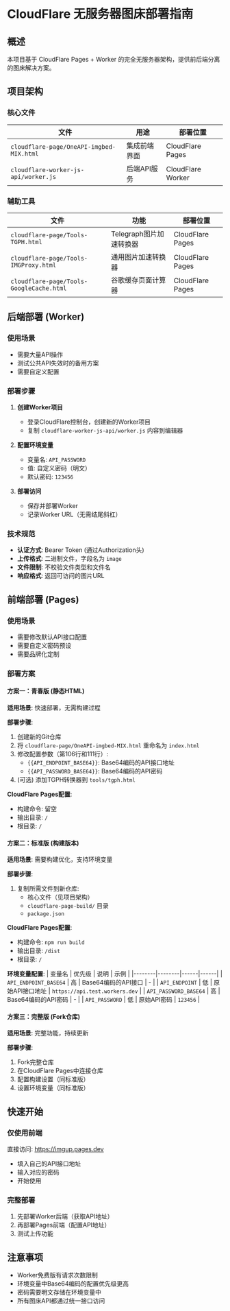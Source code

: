 # CloudFlare 无服务器图床部署指南

## 概述

本项目基于 CloudFlare Pages + Worker 的完全无服务器架构，提供前后端分离的图床解决方案。

## 项目架构

### 核心文件

| 文件 | 用途 | 部署位置 |
|------|------|----------|
| `cloudflare-page/OneAPI-imgbed-MIX.html` | 集成前端界面 | CloudFlare Pages |
| `cloudflare-worker-js-api/worker.js` | 后端API服务 | CloudFlare Worker |

### 辅助工具

| 文件 | 功能 | 部署位置 |
|------|------|----------|
| `cloudflare-page/Tools-TGPH.html` | Telegraph图片加速转换器 | CloudFlare Pages |
| `cloudflare-page/Tools-IMGProxy.html` | 通用图片加速转换器 | CloudFlare Pages |
| `cloudflare-page/Tools-GoogleCache.html` | 谷歌缓存页面计算器 | CloudFlare Pages |

## 后端部署 (Worker)

### 使用场景
- 需要大量API操作
- 测试公共API失效时的备用方案
- 需要自定义配置

### 部署步骤

1. **创建Worker项目**
   - 登录CloudFlare控制台，创建新的Worker项目
   - 复制 `cloudflare-worker-js-api/worker.js` 内容到编辑器

2. **配置环境变量**
   - 变量名: `API_PASSWORD`
   - 值: 自定义密码（明文）
   - 默认密码: `123456`

3. **部署访问**
   - 保存并部署Worker
   - 记录Worker URL（无需结尾斜杠）

### 技术规范
- **认证方式**: Bearer Token (通过Authorization头)
- **上传格式**: 二进制文件，字段名为 `image`
- **文件限制**: 不校验文件类型和文件名
- **响应格式**: 返回可访问的图片URL

## 前端部署 (Pages)

### 使用场景
- 需要修改默认API接口配置
- 需要自定义密码预设
- 需要品牌化定制

### 部署方案

#### 方案一：青春版 (静态HTML)

**适用场景**: 快速部署，无需构建过程

**部署步骤**:
1. 创建新的Git仓库
2. 将 `cloudflare-page/OneAPI-imgbed-MIX.html` 重命名为 `index.html`
3. 修改配置参数（第106行和111行）:
   - `{{API_ENDPOINT_BASE64}}`: Base64编码的API接口地址
   - `{{API_PASSWORD_BASE64}}`: Base64编码的API密码
4. (可选) 添加TGPH转换器到 `tools/tgph.html`

**CloudFlare Pages配置**:
- 构建命令: 留空
- 输出目录: `/`
- 根目录: `/`

#### 方案二：标准版 (构建版本)

**适用场景**: 需要构建优化，支持环境变量

**部署步骤**:
1. 复制所需文件到新仓库:
   - 核心文件（见项目架构）
   - `cloudflare-page-build/` 目录
   - `package.json`

**CloudFlare Pages配置**:
- 构建命令: `npm run build`
- 输出目录: `/dist`
- 根目录: `/`

**环境变量配置**:
| 变量名 | 优先级 | 说明 | 示例 |
|--------|--------|------|------|
| `API_ENDPOINT_BASE64` | 高 | Base64编码的API接口 | - |
| `API_ENDPOINT` | 低 | 原始API接口地址 | `https://api.test.workers.dev` |
| `API_PASSWORD_BASE64` | 高 | Base64编码的API密码 | - |
| `API_PASSWORD` | 低 | 原始API密码 | `123456` |

#### 方案三：完整版 (Fork仓库)

**适用场景**: 完整功能，持续更新

**部署步骤**:
1. Fork完整仓库
2. 在CloudFlare Pages中连接仓库
3. 配置构建设置（同标准版）
4. 设置环境变量（同标准版）

## 快速开始

### 仅使用前端
直接访问: https://imgup.pages.dev
- 填入自己的API接口地址
- 输入对应的密码
- 开始使用

### 完整部署
1. 先部署Worker后端（获取API地址）
2. 再部署Pages前端（配置API地址）
3. 测试上传功能

## 注意事项

- Worker免费版有请求次数限制
- 环境变量中Base64编码的配置优先级更高
- 密码需要明文存储在环境变量中
- 所有图床API都通过统一接口访问
